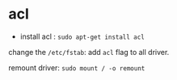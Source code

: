 # acl

* install acl : `sudo apt-get install acl`

change the `/etc/fstab`: add `acl` flag to all driver.

remount driver: `sudo mount / -o remount`
